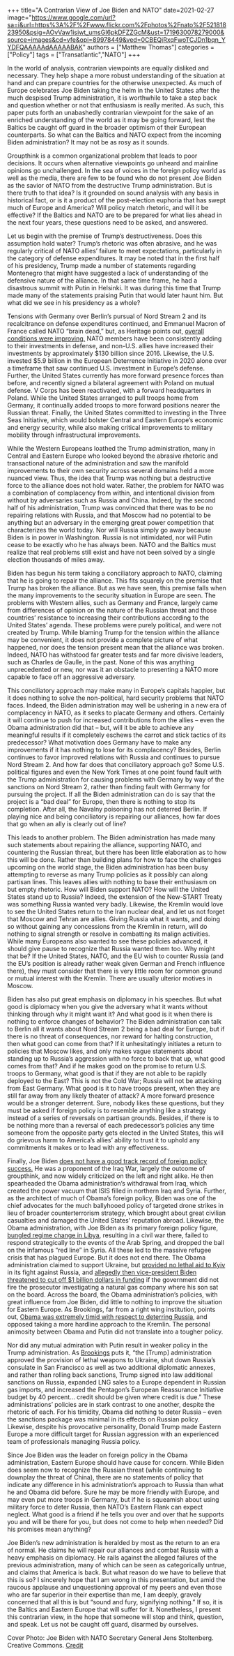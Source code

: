 +++
title="A Contrarian View of Joe Biden and NATO"
date=2021-02-27
image="https://www.google.com/url?sa=i&url=https%3A%2F%2Fwww.flickr.com%2Fphotos%2Fnato%2F52181823950&psig=AOvVaw1isiwt_umsGI6pkDFZZGcM&ust=1719630078279000&source=images&cd=vfe&opi=89978449&ved=0CBEQjRxqFwoTCJDn1bqn_YYDFQAAAAAdAAAAABAK"
authors = ["Matthew Thomas"]
categories = ["Policy"]
tags = ["Transatlantic","NATO"]
+++

In the world of analysis, contrarian viewpoints are equally disliked and necessary. They help shape a more robust understanding of the situation at hand and can prepare countries for the otherwise unexpected. As much of Europe celebrates Joe Biden taking the helm in the United States after the much despised Trump administration, it is worthwhile to take a step back and question whether or not that enthusiasm is really merited. As such, this paper puts forth an unabashedly contrarian viewpoint for the sake of an enriched understanding of the world as it may be going forward, lest the Baltics be caught off guard in the broader optimism of their European counterparts. So what can the Baltics and NATO expect from the incoming Biden administration? It may not be as rosy as it sounds. 

Groupthink is a common organizational problem that leads to poor decisions. It occurs when alternative viewpoints go unheard and mainline opinions go unchallenged. In the sea of voices in the foreign policy world as well as the media, there are few to be found who do not present Joe Biden as the savior of NATO from the destructive Trump administration. But is there truth to that idea? Is it grounded on sound analysis with any basis in historical fact, or is it a product of the post-election euphoria that has swept much of Europe and America? Will policy match rhetoric, and will it be effective? If the Baltics and NATO are to be prepared for what lies ahead in the next four years, these questions need to be asked, and answered. 

Let us begin with the premise of Trump’s destructiveness. Does this assumption hold water? Trump’s rhetoric was often abrasive, and he was regularly critical of NATO allies’ failure to meet expectations, particularly in the category of defense expenditures. It may be noted that in the first half of his presidency, Trump made a number of statements regarding Montenegro that might have suggested a lack of understanding of the defensive nature of the alliance. In that same time frame, he had a disastrous summit with Putin in Helsinki. It was during this time that Trump made many of the statements praising Putin that would later haunt him. But what did we see in his presidency as a whole? 

Tensions with Germany over Berlin’s pursual of Nord Stream 2 and its recalcitrance on defense expenditures continued, and Emmanuel Macron of France called NATO “brain dead,” but, as Heritage points out, [overall conditions were improving.](https://www.heritage.org/global-politics/commentary/what-will-joe-bidens-nato-look) NATO members have been consistently adding to their investments in defense, and non-U.S. allies have increased their investments by approximately $130 billion since 2016. Likewise, the U.S. invested $5.9 billion in the European Deterrence Initiative in 2020 alone over a timeframe that saw continued U.S. investment in Europe’s defense. Further, the United States currently has more forward presence forces than before, and recently signed a bilateral agreement with Poland on mutual defense. V Corps has been reactivated, with a forward headquarters in Poland. While the United States arranged to pull troops home from Germany, it continually added troops to more forward positions nearer the Russian threat. Finally, the United States committed to investing in the Three Seas Initiative, which would bolster Central and Eastern Europe’s economic and energy security, while also making critical improvements to military mobility through infrastructural improvements. 

While the Western Europeans loathed the Trump administration, many in Central and Eastern Europe who looked beyond the abrasive rhetoric and transactional nature of the administration and saw the manifold improvements to their own security across several domains held a more nuanced view. Thus, the idea that Trump was nothing but a destructive force to the alliance does not hold water. Rather, the problem for NATO was a combination of complacency from within, and intentional division from without by adversaries such as Russia and China. Indeed, by the second half of his administration, Trump was convinced that there was to be no repairing relations with Russia, and that Moscow had no potential to be anything but an adversary in the emerging great power competition that characterizes the world today. Nor will Russia simply go away because Biden is in power in Washington. Russia is not intimidated, nor will Putin cease to be exactly who he has always been. NATO and the Baltics must realize that real problems still exist and have not been solved by a single election thousands of miles away. 

Biden has begun his term taking a conciliatory approach to NATO, claiming that he is going to repair the alliance. This fits squarely on the premise that Trump has broken the alliance. But as we have seen, this premise falls when the many improvements to the security situation in Europe are seen. The problems with Western allies, such as Germany and France, largely came from differences of opinion on the nature of the Russian threat and those countries’ resistance to increasing their contributions according to the United States’ agenda. These problems were purely political, and were not created by Trump. While blaming Trump for the tension within the alliance may be convenient, it does not provide a complete picture of what happened, nor does the tension present mean that the alliance was broken. Indeed, NATO has withstood far greater tests and far more divisive leaders, such as Charles de Gaulle, in the past. None of this was anything unprecedented or new, nor was it an obstacle to presenting a NATO more capable to face off an aggressive adversary. 

This conciliatory approach may make many in Europe’s capitals happier, but it does nothing to solve the non-political, hard security problems that NATO faces. Indeed, the Biden administration may well be ushering in a new era of complacency in NATO, as it seeks to placate Germany and others. Certainly it will continue to push for increased contributions from the allies – even the Obama administration did that – but, will it be able to achieve any meaningful results if it completely eschews the carrot and stick tactics of its predecessor? What motivation does Germany have to make any improvements if it has nothing to lose for its complacency? Besides, Berlin continues to favor improved relations with Russia and continues to pursue Nord Stream 2. And how far does that conciliatory approach go? Some U.S. political figures and even the New York Times at one point found fault with the Trump administration for causing problems with Germany by way of the sanctions on Nord Stream 2, rather than finding fault with Germany for pursuing the project. If all the Biden administration can do is say that the project is a “bad deal” for Europe, then there is nothing to stop its completion. After all, the Navalny poisoning has not deterred Berlin. If playing nice and being conciliatory is repairing our alliances, how far does that go when an ally is clearly out of line? 

This leads to another problem. The Biden administration has made many such statements about repairing the alliance, supporting NATO, and countering the Russian threat, but there has been little elaboration as to how this will be done. Rather than building plans for how to face the challenges upcoming on the world stage, the Biden administration has been busy attempting to reverse as many Trump policies as it possibly can along partisan lines. This leaves allies with nothing to base their enthusiasm on but empty rhetoric. How will Biden support NATO? How will the United States stand up to Russia? Indeed, the extension of the New-START Treaty was something Russia wanted very badly. Likewise, the Kremlin would love to see the United States return to the Iran nuclear deal, and let us not forget that Moscow and Tehran are allies. Giving Russia what it wants, and doing so without gaining any concessions from the Kremlin in return, will do nothing to signal strength or resolve in combatting its malign activities. While many Europeans also wanted to see these policies advanced, it should give pause to recognize that Russia wanted them too. Why might that be? If the United States, NATO, and the EU wish to counter Russia (and the EU’s position is already rather weak given German and French influence there), they must consider that there is very little room for common ground or mutual interest with the Kremlin. There are usually ulterior motives in Moscow.

Biden has also put great emphasis on diplomacy in his speeches. But what good is diplomacy when you give the adversary what it wants without thinking through why it might want it? And what good is it when there is nothing to enforce changes of behavior? The Biden administration can talk to Berlin all it wants about Nord Stream 2 being a bad deal for Europe, but if there is no threat of consequences, nor reward for halting construction, then what good can come from that? If it unhesitatingly initiates a return to policies that Moscow likes, and only makes vague statements about standing up to Russia’s aggression with no force to back that up, what good comes from that? And if he makes good on the promise to return U.S. troops to Germany, what good is that if they are not able to be rapidly deployed to the East? This is not the Cold War; Russia will not be attacking from East Germany. What good is it to have troops present, when they are still far away from any likely theater of attack? A more forward presence would be a stronger deterrent. Sure, nobody likes these questions, but they must be asked if foreign policy is to resemble anything like a strategy instead of a series of reversals on partisan grounds. Besides, if there is to be nothing more than a reversal of each predecessor’s policies any time someone from the opposite party gets elected in the United States, this will do grievous harm to America’s allies’ ability to trust it to uphold any commitments it makes or to lead with any effectiveness. 

Finally, Joe Biden [does not have a good track record of foreign policy success.](https://www.washingtonexaminer.com/opinion/editorials/joe-bidens-streak-of-being-wrong-on-foreign-policy-continues-uninterrupted) He was a proponent of the Iraq War, largely the outcome of groupthink, and now widely criticized on the left and right alike. He then spearheaded the Obama administration’s withdrawal from Iraq, which created the power vacuum that ISIS filled in northern Iraq and Syria. Further, as the architect of much of Obama’s foreign policy, Biden was one of the chief advocates for the much ballyhooed policy of targeted drone strikes in lieu of broader counterterrorism strategy, which brought about great civilian casualties and damaged the United States’ reputation abroad. Likewise, the Obama administration, with Joe Biden as its primary foreign policy figure, [bungled regime change in Libya](https://www.bostonherald.com/2019/04/28/joe-bidens-failed-foreign-policy-record-warrants-closer-look/), resulting in a civil war there, failed to respond strategically to the events of the Arab Spring, and dropped the ball on the infamous “red line” in Syria. All these led to the massive refugee crisis that has plagued Europe. But it does not end there. The Obama administration claimed to support Ukraine, but [provided no lethal aid to Kyiv](https://www.brookings.edu/blog/order-from-chaos/2018/03/05/dont-rehabilitate-obama-on-russia/) in its fight against Russia, and [allegedly then vice-president Biden threatened to cut off $1 billion dollars in funding](https://www.bostonherald.com/2019/04/28/joe-bidens-failed-foreign-policy-record-warrants-closer-look/) if the government did not fire the prosecutor investigating a natural gas company where his son sat on the board. Across the board, the Obama administration’s policies, with great influence from Joe Biden, did little to nothing to improve the situation for Eastern Europe. As Brookings, far from a right wing institution, points out, [Obama was extremely timid with respect to deterring Russia](https://www.brookings.edu/blog/order-from-chaos/2018/03/05/dont-rehabilitate-obama-on-russia/), and opposed taking a more hardline approach to the Kremlin. The personal animosity between Obama and Putin did not translate into a tougher policy. 

Nor did any mutual admiration with Putin result in weaker policy in the Trump administration. As [Brookings](https://www.brookings.edu/blog/order-from-chaos/2018/03/05/dont-rehabilitate-obama-on-russia/) puts it, “the [Trump] administration approved the provision of lethal weapons to Ukraine, shut down Russia’s consulate in San Francisco as well as two additional diplomatic annexes, and rather than rolling back sanctions, Trump signed into law additional sanctions on Russia, expanded LNG sales to a Europe dependent in Russian gas imports, and increased the Pentagon’s European Reassurance Initiative budget by 40 percent… credit should be given where credit is due.” These administrations’ policies are in stark contrast to one another, despite the rhetoric of each. For his timidity, Obama did nothing to deter Russia – even the sanctions package was minimal in its effects on Russian policy. Likewise, despite his provocative personality, Donald Trump made Eastern Europe a more difficult target for Russian aggression with an experienced team of professionals managing Russia policy. 

Since Joe Biden was the leader on foreign policy in the Obama administration, Eastern Europe should have cause for concern. While Biden does seem now to recognize the Russian threat (while continuing to downplay the threat of China), there are no statements of policy that indicate any difference in his administration’s approach to Russia than what he and Obama did before. Sure he may be more friendly with Europe, and may even put more troops in Germany, but if he is squeamish about using military force to deter Russia, then NATO’s Eastern Flank can expect neglect. What good is a friend if he tells you over and over that he supports you and will be there for you, but does not come to help when needed? Did his promises mean anything? 

Joe Biden’s new administration is heralded by most as the return to an era of normal. He claims he will repair our alliances and combat Russia with a heavy emphasis on diplomacy. He rails against the alleged failures of the previous administration, many of which can be seen as categorically untrue, and claims that America is back. But what reason do we have to believe that this is so? I sincerely hope that I am wrong in this presentation, but amid the raucous applause and unquestioning approval of my peers and even those who are far superior in their expertise than me, I am deeply, gravely concerned that all this is but “sound and fury, signifying nothing.” If so, it is the Baltics and Eastern Europe that will suffer for it. Nonetheless, I present this contrarian view, in the hope that someone will stop and think, question, and speak. Let us not be caught off guard, disarmed by ourselves. 

Cover Photo: Joe Biden with NATO Secretary General Jens Stoltenberg. Creative Commons. [Credit](https://www.google.com/url?sa=i&url=https%3A%2F%2Fwww.flickr.com%2Fphotos%2Fnato%2F52181823950&psig=AOvVaw1isiwt_umsGI6pkDFZZGcM&ust=1719630078279000&source=images&cd=vfe&opi=89978449&ved=0CBEQjRxqFwoTCJDn1bqn_YYDFQAAAAAdAAAAABAK)
